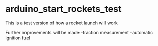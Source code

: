 # arduino_start_rockets_test


This is a test version of how a rocket launch will work

Further improvements will be made
-traction measurement
-automatic ignition fuel
